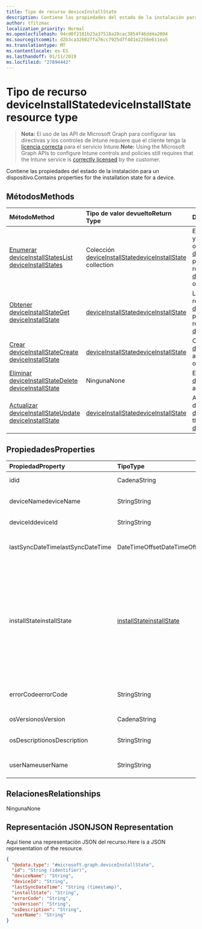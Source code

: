 ```yaml
---
title: Tipo de recurso deviceInstallState
description: Contiene las propiedades del estado de la instalación para un dispositivo.
author: tfitzmac
localization_priority: Normal
ms.openlocfilehash: 94cd0f2181b23a37518a28cac3854f46dd4a2004
ms.sourcegitcommit: d2b3ca32602ffa76cc7925d7f4d1e2258e611ea5
ms.translationtype: MT
ms.contentlocale: es-ES
ms.lasthandoff: 01/11/2019
ms.locfileid: "27894442"
---
```

# <a name="deviceinstallstate-resource-type"></a><span data-ttu-id="95460-103">Tipo de recurso deviceInstallState</span><span class="sxs-lookup"><span data-stu-id="95460-103">deviceInstallState resource type</span></span>

> <span data-ttu-id="95460-104">**Nota:** El uso de las API de Microsoft Graph para configurar las directivas y los controles de Intune requiere que el cliente tenga la [licencia correcta](https://go.microsoft.com/fwlink/?linkid=839381) para el servicio Intune.</span><span class="sxs-lookup"><span data-stu-id="95460-104">**Note:** Using the Microsoft Graph APIs to configure Intune controls and policies still requires that the Intune service is [correctly licensed](https://go.microsoft.com/fwlink/?linkid=839381) by the customer.</span></span>

<span data-ttu-id="95460-105">Contiene las propiedades del estado de la instalación para un dispositivo.</span><span class="sxs-lookup"><span data-stu-id="95460-105">Contains properties for the installation state for a device.</span></span>
## <a name="methods"></a><span data-ttu-id="95460-106">Métodos</span><span class="sxs-lookup"><span data-stu-id="95460-106">Methods</span></span>
|<span data-ttu-id="95460-107">Método</span><span class="sxs-lookup"><span data-stu-id="95460-107">Method</span></span>|<span data-ttu-id="95460-108">Tipo de valor devuelto</span><span class="sxs-lookup"><span data-stu-id="95460-108">Return Type</span></span>|<span data-ttu-id="95460-109">Descripción</span><span class="sxs-lookup"><span data-stu-id="95460-109">Description</span></span>|
|:---|:---|:---|
|[<span data-ttu-id="95460-110">Enumerar deviceInstallStates</span><span class="sxs-lookup"><span data-stu-id="95460-110">List deviceInstallStates</span></span>](../api/intune-books-deviceinstallstate-list.md)|<span data-ttu-id="95460-111">Colección [deviceInstallState](../resources/intune-books-deviceinstallstate.md)</span><span class="sxs-lookup"><span data-stu-id="95460-111">[deviceInstallState](../resources/intune-books-deviceinstallstate.md) collection</span></span>|<span data-ttu-id="95460-112">Enumere las propiedades y las relaciones de los objetos [deviceInstallState](../resources/intune-books-deviceinstallstate.md).</span><span class="sxs-lookup"><span data-stu-id="95460-112">List properties and relationships of the [deviceInstallState](../resources/intune-books-deviceinstallstate.md) objects.</span></span>|
|[<span data-ttu-id="95460-113">Obtener deviceInstallState</span><span class="sxs-lookup"><span data-stu-id="95460-113">Get deviceInstallState</span></span>](../api/intune-books-deviceinstallstate-get.md)|[<span data-ttu-id="95460-114">deviceInstallState</span><span class="sxs-lookup"><span data-stu-id="95460-114">deviceInstallState</span></span>](../resources/intune-books-deviceinstallstate.md)|<span data-ttu-id="95460-115">Lea las propiedades y las relaciones del objeto [deviceInstallState](../resources/intune-books-deviceinstallstate.md).</span><span class="sxs-lookup"><span data-stu-id="95460-115">Read properties and relationships of the [deviceInstallState](../resources/intune-books-deviceinstallstate.md) object.</span></span>|
|[<span data-ttu-id="95460-116">Crear deviceInstallState</span><span class="sxs-lookup"><span data-stu-id="95460-116">Create deviceInstallState</span></span>](../api/intune-books-deviceinstallstate-create.md)|[<span data-ttu-id="95460-117">deviceInstallState</span><span class="sxs-lookup"><span data-stu-id="95460-117">deviceInstallState</span></span>](../resources/intune-books-deviceinstallstate.md)|<span data-ttu-id="95460-118">Cree un objeto [deviceInstallState](../resources/intune-books-deviceinstallstate.md).</span><span class="sxs-lookup"><span data-stu-id="95460-118">Create a new [deviceInstallState](../resources/intune-books-deviceinstallstate.md) object.</span></span>|
|[<span data-ttu-id="95460-119">Eliminar deviceInstallState</span><span class="sxs-lookup"><span data-stu-id="95460-119">Delete deviceInstallState</span></span>](../api/intune-books-deviceinstallstate-delete.md)|<span data-ttu-id="95460-120">Ninguna</span><span class="sxs-lookup"><span data-stu-id="95460-120">None</span></span>|<span data-ttu-id="95460-121">Elimina un [deviceInstallState](../resources/intune-books-deviceinstallstate.md).</span><span class="sxs-lookup"><span data-stu-id="95460-121">Deletes a [deviceInstallState](../resources/intune-books-deviceinstallstate.md).</span></span>|
|[<span data-ttu-id="95460-122">Actualizar deviceInstallState</span><span class="sxs-lookup"><span data-stu-id="95460-122">Update deviceInstallState</span></span>](../api/intune-books-deviceinstallstate-update.md)|[<span data-ttu-id="95460-123">deviceInstallState</span><span class="sxs-lookup"><span data-stu-id="95460-123">deviceInstallState</span></span>](../resources/intune-books-deviceinstallstate.md)|<span data-ttu-id="95460-124">Actualice las propiedades de un objeto [deviceInstallState](../resources/intune-books-deviceinstallstate.md).</span><span class="sxs-lookup"><span data-stu-id="95460-124">Update the properties of a [deviceInstallState](../resources/intune-books-deviceinstallstate.md) object.</span></span>|

## <a name="properties"></a><span data-ttu-id="95460-125">Propiedades</span><span class="sxs-lookup"><span data-stu-id="95460-125">Properties</span></span>
|<span data-ttu-id="95460-126">Propiedad</span><span class="sxs-lookup"><span data-stu-id="95460-126">Property</span></span>|<span data-ttu-id="95460-127">Tipo</span><span class="sxs-lookup"><span data-stu-id="95460-127">Type</span></span>|<span data-ttu-id="95460-128">Descripción</span><span class="sxs-lookup"><span data-stu-id="95460-128">Description</span></span>|
|:---|:---|:---|
|<span data-ttu-id="95460-129">id</span><span class="sxs-lookup"><span data-stu-id="95460-129">id</span></span>|<span data-ttu-id="95460-130">Cadena</span><span class="sxs-lookup"><span data-stu-id="95460-130">String</span></span>|<span data-ttu-id="95460-131">Clave de la entidad.</span><span class="sxs-lookup"><span data-stu-id="95460-131">Key of the entity.</span></span>|
|<span data-ttu-id="95460-132">deviceName</span><span class="sxs-lookup"><span data-stu-id="95460-132">deviceName</span></span>|<span data-ttu-id="95460-133">String</span><span class="sxs-lookup"><span data-stu-id="95460-133">String</span></span>|<span data-ttu-id="95460-134">Nombre del dispositivo.</span><span class="sxs-lookup"><span data-stu-id="95460-134">Device name.</span></span>|
|<span data-ttu-id="95460-135">deviceId</span><span class="sxs-lookup"><span data-stu-id="95460-135">deviceId</span></span>|<span data-ttu-id="95460-136">String</span><span class="sxs-lookup"><span data-stu-id="95460-136">String</span></span>|<span data-ttu-id="95460-137">Id. del dispositivo</span><span class="sxs-lookup"><span data-stu-id="95460-137">Device Id.</span></span>|
|<span data-ttu-id="95460-138">lastSyncDateTime</span><span class="sxs-lookup"><span data-stu-id="95460-138">lastSyncDateTime</span></span>|<span data-ttu-id="95460-139">DateTimeOffset</span><span class="sxs-lookup"><span data-stu-id="95460-139">DateTimeOffset</span></span>|<span data-ttu-id="95460-140">Fecha y hora de la última sincronización.</span><span class="sxs-lookup"><span data-stu-id="95460-140">Last sync date and time.</span></span>|
|<span data-ttu-id="95460-141">installState</span><span class="sxs-lookup"><span data-stu-id="95460-141">installState</span></span>|[<span data-ttu-id="95460-142">installState</span><span class="sxs-lookup"><span data-stu-id="95460-142">installState</span></span>](../resources/intune-books-installstate.md)|<span data-ttu-id="95460-143">El estado de instalación del libro electrónico.</span><span class="sxs-lookup"><span data-stu-id="95460-143">The install state of the eBook.</span></span> <span data-ttu-id="95460-144">Los valores posibles son: `notApplicable`, `installed`, `failed`, `notInstalled`, `uninstallFailed` y `unknown`.</span><span class="sxs-lookup"><span data-stu-id="95460-144">Possible values are: `notApplicable`, `installed`, `failed`, `notInstalled`, `uninstallFailed`, `unknown`.</span></span>|
|<span data-ttu-id="95460-145">errorCode</span><span class="sxs-lookup"><span data-stu-id="95460-145">errorCode</span></span>|<span data-ttu-id="95460-146">String</span><span class="sxs-lookup"><span data-stu-id="95460-146">String</span></span>|<span data-ttu-id="95460-147">El código de error si hay errores de instalación.</span><span class="sxs-lookup"><span data-stu-id="95460-147">The error code for install failures.</span></span>|
|<span data-ttu-id="95460-148">osVersion</span><span class="sxs-lookup"><span data-stu-id="95460-148">osVersion</span></span>|<span data-ttu-id="95460-149">Cadena</span><span class="sxs-lookup"><span data-stu-id="95460-149">String</span></span>|<span data-ttu-id="95460-150">Versión del sistema operativo.</span><span class="sxs-lookup"><span data-stu-id="95460-150">OS Version.</span></span>|
|<span data-ttu-id="95460-151">osDescription</span><span class="sxs-lookup"><span data-stu-id="95460-151">osDescription</span></span>|<span data-ttu-id="95460-152">String</span><span class="sxs-lookup"><span data-stu-id="95460-152">String</span></span>|<span data-ttu-id="95460-153">Descripción del sistema operativo.</span><span class="sxs-lookup"><span data-stu-id="95460-153">OS Description.</span></span>|
|<span data-ttu-id="95460-154">userName</span><span class="sxs-lookup"><span data-stu-id="95460-154">userName</span></span>|<span data-ttu-id="95460-155">String</span><span class="sxs-lookup"><span data-stu-id="95460-155">String</span></span>|<span data-ttu-id="95460-156">Nombre de usuario del dispositivo.</span><span class="sxs-lookup"><span data-stu-id="95460-156">Device User Name.</span></span>|

## <a name="relationships"></a><span data-ttu-id="95460-157">Relaciones</span><span class="sxs-lookup"><span data-stu-id="95460-157">Relationships</span></span>
<span data-ttu-id="95460-158">Ninguna</span><span class="sxs-lookup"><span data-stu-id="95460-158">None</span></span>
## <a name="json-representation"></a><span data-ttu-id="95460-159">Representación JSON</span><span class="sxs-lookup"><span data-stu-id="95460-159">JSON Representation</span></span>
<span data-ttu-id="95460-160">Aquí tiene una representación JSON del recurso.</span><span class="sxs-lookup"><span data-stu-id="95460-160">Here is a JSON representation of the resource.</span></span>
<!-- {
  "blockType": "resource",
  "keyProperty": "id",
  "@odata.type": "microsoft.graph.deviceInstallState"
}
-->
``` json
{
  "@odata.type": "#microsoft.graph.deviceInstallState",
  "id": "String (identifier)",
  "deviceName": "String",
  "deviceId": "String",
  "lastSyncDateTime": "String (timestamp)",
  "installState": "String",
  "errorCode": "String",
  "osVersion": "String",
  "osDescription": "String",
  "userName": "String"
}
```



